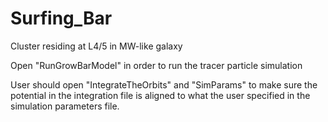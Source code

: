# Surfing_Bar
Cluster residing at L4/5 in MW-like galaxy
 
Open "RunGrowBarModel" in order to run the tracer particle simulation
 
User should open "IntegrateTheOrbits" and "SimParams" to make sure the potential in the integration file is aligned to what the user specified in the simulation parameters file.
